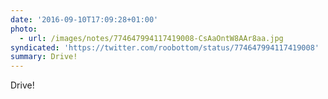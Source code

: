 ```yaml
---
date: '2016-09-10T17:09:28+01:00'
photo:
  - url: /images/notes/774647994117419008-CsAaOntW8AAr8aa.jpg
syndicated: 'https://twitter.com/roobottom/status/774647994117419008'
summary: Drive!
---
```

Drive! 
